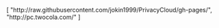 [
  "http:\/\/raw.githubusercontent.com\/jokin1999\/PrivacyCloud\/gh-pages\/",
  "http:\/\/pc.twocola.com\/"
]
